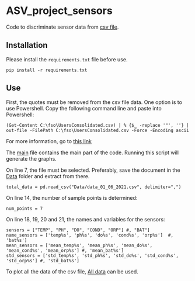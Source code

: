 # ASV_project_sensors

Code to discriminate sensor data from [csv file](Data/data_01_06_2021.csv).

## Installation

Please install the ```requirements.txt``` file before use.

```
pip install -r requirements.txt
```

## Use

First, the quotes must be removed from the csv file data. One option is to use Powershell. Copy the following command line and paste into Powershell:

```
(Get-Content C:\fso\UsersConsolidated.csv) | % {$_ -replace '"', ''} | out-file -FilePath C:\fso\UsersConsolidated.csv -Force -Encoding ascii
```

For more information, go to [this link](https://devblogs.microsoft.com/scripting/remove-unwanted-quotation-marks-from-csv-files-by-using-powershell/)

The [main](main.py) file contains the main part of the code. Running this script will generate the graphs.


On line 7, the file must be selected. Preferably, save the document in the [Data](Data) folder and extract from there.

```
total_data = pd.read_csv("Data/data_01_06_2021.csv", delimiter=",")
```


On line 14, the number of sample points is determined:

```
num_points = 7
```


On line 18, 19, 20 and 21, the names and variables for the sensors:

```
sensors = ["TEMP", "PH", "DO", "COND", "ORP"] #, "BAT"]
name_sensors = ['temp%s', 'ph%s', 'do%s', 'cond%s', 'orp%s']  #, 'bat%s']
mean_sensors = ['mean_temp%s', 'mean_ph%s', 'mean_do%s', 'mean_cond%s', 'mean_orp%s'] #, 'mean_bat%s']
std_sensors = ['std_temp%s', 'std_ph%s', 'std_do%s', 'std_cond%s', 'std_orp%s'] #, 'std_bat%s']
```



To plot all the data of the csv file, [All data](Data_scripts/all_data.py) can be used.

